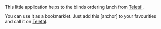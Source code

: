 This little application helps to the blinds ordering lunch from [Teletál](http://teletal.hu/).

You can use it as a bookmarklet. Just add this [anchor] to your favourities and call it on [Teletál](http://teletal.hu/).